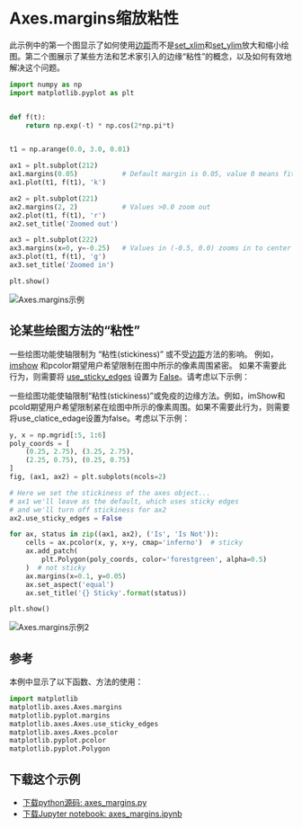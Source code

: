 # Axes.margins缩放粘性

此示例中的第一个图显示了如何使用[边距]((https://matplotlib.org/api/_as_gen/matplotlib.axes.Axes.margins.html#matplotlib.axes.Axes.margins))而不是[set_xlim](https://matplotlib.org/api/_as_gen/matplotlib.axes.Axes.set_xlim.html#matplotlib.axes.Axes.set_xlim)和[set_ylim](https://matplotlib.org/api/_as_gen/matplotlib.axes.Axes.set_ylim.html#matplotlib.axes.Axes.set_ylim)放大和缩小绘图。第二个图展示了某些方法和艺术家引入的边缘“粘性”的概念，以及如何有效地解决这个问题。

```python
import numpy as np
import matplotlib.pyplot as plt


def f(t):
    return np.exp(-t) * np.cos(2*np.pi*t)


t1 = np.arange(0.0, 3.0, 0.01)

ax1 = plt.subplot(212)
ax1.margins(0.05)           # Default margin is 0.05, value 0 means fit
ax1.plot(t1, f(t1), 'k')

ax2 = plt.subplot(221)
ax2.margins(2, 2)           # Values >0.0 zoom out
ax2.plot(t1, f(t1), 'r')
ax2.set_title('Zoomed out')

ax3 = plt.subplot(222)
ax3.margins(x=0, y=-0.25)   # Values in (-0.5, 0.0) zooms in to center
ax3.plot(t1, f(t1), 'g')
ax3.set_title('Zoomed in')

plt.show()
```

![Axes.margins示例](https://matplotlib.org/_images/sphx_glr_axes_margins_001.png)

## 论某些绘图方法的“粘性”

一些绘图功能使轴限制为 “粘性(stickiness)” 或不受[边距](https://matplotlib.org/api/_as_gen/matplotlib.axes.Axes.margins.html#matplotlib.axes.Axes.margins)方法的影响。 例如，[imshow](https://matplotlib.org/api/_as_gen/matplotlib.axes.Axes.imshow.html#matplotlib.axes.Axes.imshow) 和pcolor期望用户希望限制在图中所示的像素周围紧密。 如果不需要此行为，则需要将 [use_sticky_edges](https://matplotlib.org/api/_as_gen/matplotlib.axes.Axes.use_sticky_edges.html#matplotlib.axes.Axes.use_sticky_edges) 设置为 [False](https://docs.python.org/3/library/constants.html#False)。请考虑以下示例：

一些绘图功能使轴限制“粘性(stickiness)”或免疫的边缘方法。例如，imShow和pcold期望用户希望限制紧在绘图中所示的像素周围。如果不需要此行为，则需要将use_clatice_edage设置为false。考虑以下示例：

```python
y, x = np.mgrid[:5, 1:6]
poly_coords = [
    (0.25, 2.75), (3.25, 2.75),
    (2.25, 0.75), (0.25, 0.75)
]
fig, (ax1, ax2) = plt.subplots(ncols=2)

# Here we set the stickiness of the axes object...
# ax1 we'll leave as the default, which uses sticky edges
# and we'll turn off stickiness for ax2
ax2.use_sticky_edges = False

for ax, status in zip((ax1, ax2), ('Is', 'Is Not')):
    cells = ax.pcolor(x, y, x+y, cmap='inferno')  # sticky
    ax.add_patch(
        plt.Polygon(poly_coords, color='forestgreen', alpha=0.5)
    )  # not sticky
    ax.margins(x=0.1, y=0.05)
    ax.set_aspect('equal')
    ax.set_title('{} Sticky'.format(status))

plt.show()
```

![Axes.margins示例2](https://matplotlib.org/_images/sphx_glr_axes_margins_002.png)

## 参考

本例中显示了以下函数、方法的使用：

```python
import matplotlib
matplotlib.axes.Axes.margins
matplotlib.pyplot.margins
matplotlib.axes.Axes.use_sticky_edges
matplotlib.axes.Axes.pcolor
matplotlib.pyplot.pcolor
matplotlib.pyplot.Polygon
```

## 下载这个示例

- [下载python源码: axes_margins.py](https://matplotlib.org/_downloads/axes_margins.py)
- [下载Jupyter notebook: axes_margins.ipynb](https://matplotlib.org/_downloads/axes_margins.ipynb)